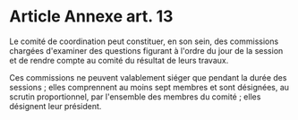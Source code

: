 # Article Annexe art. 13

Le comité de coordination peut constituer, en son sein, des commissions chargées d'examiner des questions figurant à l'ordre du jour de la session et de rendre compte au comité du résultat de leurs travaux.

Ces commissions ne peuvent valablement siéger que pendant la durée des sessions ; elles comprennent au moins sept membres et sont désignées, au scrutin proportionnel, par l'ensemble des membres du comité ; elles désignent leur président.
